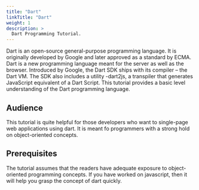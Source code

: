 ```yaml
---
title: "Dart"
linkTitle: "Dart"
weight: 1
description: >
  Dart Programming Tutorial.
---
```


Dart is an open-source general-purpose programming language. It is originally developed by Google and later approved as a standard by ECMA. Dart is a new programming language meant for the server as well as the browser. Introduced by Google, the Dart SDK ships with its compiler – the Dart VM. The SDK also includes a utility -dart2js, a transpiler that generates JavaScript equivalent of a Dart Script. This tutorial provides a basic level understanding of the Dart programming language.

## Audience

This tutorial is quite helpful for those developers who want to single-page web applications using dart. It is meant fo programmers with a strong hold on object-oriented concepts. 

## Prerequisites

The tutorial assumes that the readers have adequate exposure to object-oriented programming concepts. If you have worked on javascript, then it will help you grasp the concept of dart quickly. 